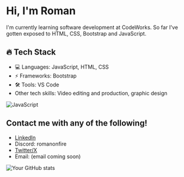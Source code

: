 # Hi, I'm Roman

I'm currently learning software development at CodeWorks. So far I've gotten exposed to HTML, CSS, Bootstrap and JavaScript.

## 🔥 Tech Stack
- 💻 Languages: JavaScript, HTML, CSS
- ⚡ Frameworks: Bootstrap
- 🛠 Tools: VS Code
- Other tech skills: Video editing and production, graphic design

![JavaScript](https://img.shields.io/badge/javascript-%23323330.svg?style=for-the-badge&logo=javascript&logoColor=%23F7DF1E)

## Contact me with any of the following!
- [LinkedIn](https://www.linkedin.com/in/romanolsen1/)
- Discord: romanonfire
- [Twitter/X](https://www.x.com/romanolsenhq)
- Email: (email coming soon)

![Your GitHub stats](https://github-readme-stats.vercel.app/api?username=RomanOlsen&show_icons=true&theme=dark)

<!--
**RomanOlsen/RomanOlsen** is a ✨ _special_ ✨ repository because its `README.md` (this file) appears on your GitHub profile.

Here are some ideas to get you started:

- 🔭 I’m currently working on ...
- 🌱 I’m currently learning ...
- 👯 I’m looking to collaborate on ...
- 🤔 I’m looking for help with ...
- 💬 Ask me about ...
- 📫 How to reach me: ...
- 😄 Pronouns: ...
- ⚡ Fun fact: ...
-->
